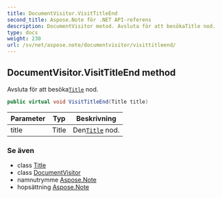 ```yaml
---
title: DocumentVisitor.VisitTitleEnd
second_title: Aspose.Note för .NET API-referens
description: DocumentVisitor metod. Avsluta för att besökaTitle nod.
type: docs
weight: 230
url: /sv/net/aspose.note/documentvisitor/visittitleend/
---
```

## DocumentVisitor.VisitTitleEnd method

Avsluta för att besöka[`Title`](../../title/) nod.

```csharp
public virtual void VisitTitleEnd(Title title)
```

| Parameter | Typ | Beskrivning |
| --- | --- | --- |
| title | Title | Den[`Title`](../../title/) nod. |

### Se även

* class [Title](../../title/)
* class [DocumentVisitor](../)
* namnutrymme [Aspose.Note](../../documentvisitor/)
* hopsättning [Aspose.Note](../../../)


